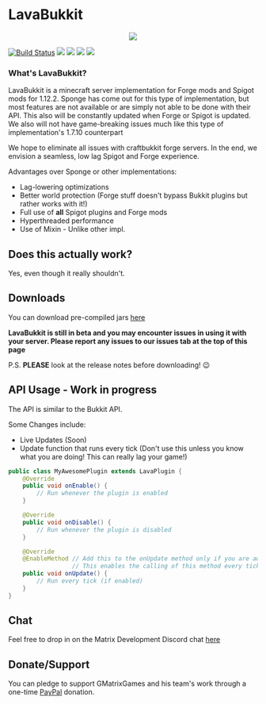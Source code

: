 # LavaBukkit
<div style="text-align:center"><img src ="https://matrixdevteam.ml/inc/img/LavaBukkitLogo.png" /></div>

[![Build Status](https://travis-ci.com/MatrixDevTeam/LavaBukkit.svg?branch=master)](https://travis-ci.com/MatrixDevTeam/LavaBukkit)
![](https://img.shields.io/github/last-commit/MatrixDevTeam/LavaBukkit.svg?style=popout-square)
![](https://img.shields.io/github/stars/MatrixDevTeam/LavaBukkit.svg?label=Stars&style=popout-square)
[![](https://img.shields.io/discord/491638768831299584.svg?label=Join%20us%20on%20Discord&style=popout-square)](https://matrixdevteam.ml/discord)
![](https://img.shields.io/github/license/matrixdevteam/lavabukkit.svg?style=popout-square)

### What's LavaBukkit?
LavaBukkit is a minecraft server implementation for Forge mods and Spigot mods for 1.12.2. Sponge has come out for this type of implementation, but most features are not available or are simply not able to be done with their API. This also will be constantly updated when Forge or Spigot is updated. We also will not have game-breaking issues much like this type of implementation's 1.7.10 counterpart

We hope to eliminate all issues with craftbukkit forge servers. In the end, we envision a seamless, low lag Spigot and Forge experience.

Advantages over Sponge or other implementations:
+ Lag-lowering optimizations
+ Better world protection (Forge stuff doesn't bypass Bukkit plugins but rather works with it!)
+ Full use of **all** Spigot plugins and Forge mods
+ Hyperthreaded performance
+ Use of Mixin - Unlike other impl.

## Does this actually work?
Yes, even though it really shouldn't.

## Downloads
You can download pre-compiled jars [here](https://github.com/MatrixDevTeam/LavaBukkit/releases)

**LavaBukkit is still in beta and you may encounter issues in using it with your server. Please report any issues to our issues tab at the top of this page**

P.S. **PLEASE** look at the release notes before downloading! :wink:

## API Usage - **Work in progress**
The API is similar to the Bukkit API.

Some Changes include:
- Live Updates (Soon)
- Update function that runs every tick (Don't use this unless you know what you are doing! This can really lag your game!)
```java
public class MyAwesomePlugin extends LavaPlugin {
    @Override 
    public void onEnable() {
        // Run whenever the plugin is enabled
    }

    @Override
    public void onDisable() {
        // Run whenever the plugin is disabled
    }

    @Override
    @EnableMethod // Add this to the onUpdate method only if you are aware of the risks! 
                  // This enables the calling of this method every tick.
    public void onUpdate() {
        // Run every tick (if enabled)
    }
}
```

## Chat

Feel free to drop in on the Matrix Development Discord chat [here](https://matrixdevteam.ml/discord)

## Donate/Support

You can pledge to support GMatrixGames and his team's work through a one-time [PayPal](http://paypal.me/GMatrixCodes) donation.
